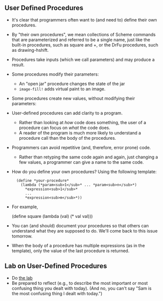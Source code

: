 User Defined Procedures
-----------------------

* It's clear that programmers often want to (and need to) define
  their own procedures.
* By "their own procedures", we mean collections of Scheme
  commands that are parameterized and referred to be a single name,
  just like the built-in procedures, such as <function>square</function>
  and <function>+</function>, or the DrFu procedures, such as
  <function>drawing-hshift</function>.
* Procedures take inputs (which we call parameters) and may produce
  a result.
* Some procedures modify their parameters:
    * An "open jar" procedure changes the state of the jar
    * <code>image-fill!</code> adds virtual paint to an image.
* Some procedures create new values, without modifying their parameters:
* User-defined procedures can add clarity to a program.
    * Rather than looking at *how* code does something, the user of
    a procedure can focus on *what* the code does.
    * A reader of the program is much more likely to understand a procedure
    call than the body of the procedures.
* Programmers can avoid repetitive (and, therefore, error prone) code.
    * Rather than retyping the same code again and again, just changing
    a few values, a programmer can give a name to the same code.
* How do you define your own procedures?  Using the following template:

        (define *your-procedure*
          (lambda (*param<sub>1</sub>* ... *param<sub>n</sub>*)
            *expression<sub>1</sub>*
            ...
            *expression<sub>m</sub>*))

* For example,

	(define square
	  (lambda (val)
	    (* val val)))

* You can (and should) document your procedures so that others can
  understand what they are supposed to do.  We'll come back to this
  issue tomorrow.
* When the body of a procedure has multiple expressions (as in the
  template), only the value of the last procedure is returned.

Lab on User-Defined Procedures
------------------------------

* Do [the lab](../Labs/procedures.html)
* Be prepared to reflect (e.g., to describe the most important or most 
  confusing thing you dealt with today).  (And no, you can't say 
  "Sam is the most confusing thing I dealt with today.")

